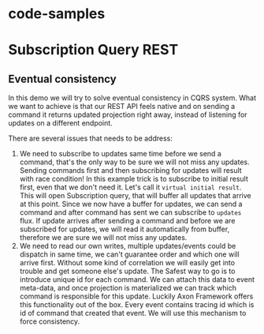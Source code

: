 # code-samples

# Subscription Query REST 

## Eventual consistency

In this demo we will try to solve eventual consistency in CQRS system.
What we want to achieve is that our REST API feels native and on sending a command it returns updated projection right away, instead of listening for updates on a different endpoint.

There are several issues that needs to be address:

1. We need to subscribe to updates same time before we send a command, that's the only way to be sure we will not miss any updates. Sending commands first and then subscribing for updates will result with race condition! 
In this example trick is to subscribe to initial result first, even that we don't need it. Let's call it `virtual initial result`. This will open Subscription query, that will buffer all updates that arrive at this point.
Since we now have a buffer for updates, we can send a command and after command has sent we can subscribe to `updates` flux. If update arrives after sending a command and before we are subscribed for updates, we will read it automatically from buffer, therefore we are sure we will not miss any updates. 
2. We need to read our own writes, multiple updates/events could be dispatch in same time, we can't guarantee order and which one will arrive first. Without some kind of correlation we will easily get into trouble and get someone else's update. The Safest way to go is to introduce unique id for each command. We can attach this data to event meta-data, and once projection is materialized we can track which command is responsible for this update. Luckily Axon Framework offers this functionality out of the box. Every event contains tracing id which is id of command that created that event. We will use this mechanism to force consistency.  
